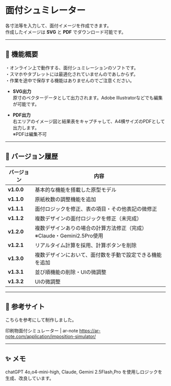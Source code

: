 # 面付シュミレーター

各寸法等を入力して、面付イメージを作成できます。  
作成したイメージは **SVG** と **PDF** でダウンロード可能です。

---

## 🔧 機能概要

・オンライン上で動作する、面付シュミレーションのソフトです。   
・スマホやタブレットには最適化されていませんのであしからず。   
・作業を途中で保存する機能はありませんのでご注意ください。

- **SVG出力**  
  原寸のベクターデータとして出力されます。Adobe Illustratorなどでも編集が可能です。

- **PDF出力**  
  右エリアのイメージ図と結果表をキャプチャして、A4横サイズのPDFとして出力します。  
  ※PDFは編集不可

---

## 🧩 バージョン履歴

| バージョン | 内容 |
|------------|------|
| **v1.0.0** | 基本的な機能を搭載した原型モデル |
| **v1.1.0** | 原紙枚数の調整機能を追加 |
| **v1.1.1** | 面付ロジックを修正、表の項目・その他表記の微修正 |
| **v1.1.2** | 複数デザインの面付ロジックを修正（未完成） |
| **v1.2.0** | 複数デザインありの場合の計算方法修正（完成）※Claude・Gemini2.5Pro使用 |
| **v1.2.1** | リアルタイム計算を採用、計算ボタンを削除 |
| **v1.3.0** | 複数デザインにおいて、面付数を手動で設定できる機能を追加 |
| **v1.3.1** | 並び順機能の削除・UIの微調整 |
| **v1.3.2** | UIの微調整 |

---

## 📂 参考サイト

こちらを参考にして制作しました。

印刷物面付シミュレーター | ar-note
https://ar-note.com/application/imposition-simulator/

---

## ✨ メモ

chatGPT 4o,o4-mini-high, Claude, Gemini 2.5Flash,Pro を使用しロジックを生成、改良しています。
